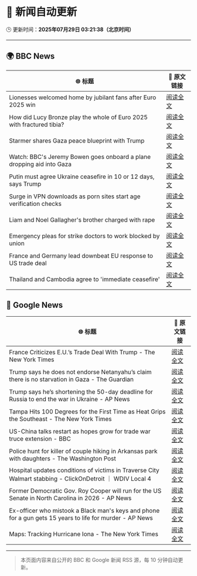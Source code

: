 # 🧠 新闻自动更新

🕒 更新时间：**2025年07月29日 03:21:38（北京时间）**

---

## 🌍 BBC News

| 🌐 标题 | 🔗 原文链接 |
|--------|-------------|
| Lionesses welcomed home by jubilant fans after Euro 2025 win | [阅读全文](https://www.bbc.com/news/articles/c4gz5pzddgyo?at_medium=RSS&at_campaign=rss) |
| How did Lucy Bronze play the whole of Euro 2025 with fractured tibia? | [阅读全文](https://www.bbc.com/sport/football/articles/c4g0q0jw9v6o?at_medium=RSS&at_campaign=rss) |
| Starmer shares Gaza peace blueprint with Trump | [阅读全文](https://www.bbc.com/news/articles/cly6zgyy0wjo?at_medium=RSS&at_campaign=rss) |
| Watch: BBC's Jeremy Bowen goes onboard a plane dropping aid into Gaza | [阅读全文](https://www.bbc.com/news/videos/clyj4gnzxgno?at_medium=RSS&at_campaign=rss) |
| Putin must agree Ukraine ceasefire in 10 or 12 days, says Trump | [阅读全文](https://www.bbc.com/news/articles/c707zrrd7xqo?at_medium=RSS&at_campaign=rss) |
| Surge in VPN downloads as porn sites start age verification checks | [阅读全文](https://www.bbc.com/news/articles/cn72ydj70g5o?at_medium=RSS&at_campaign=rss) |
| Liam and Noel Gallagher's brother charged with rape | [阅读全文](https://www.bbc.com/news/articles/cr4exd0yx90o?at_medium=RSS&at_campaign=rss) |
| Emergency pleas for strike doctors to work blocked by union | [阅读全文](https://www.bbc.com/news/articles/cd0dz70zmx3o?at_medium=RSS&at_campaign=rss) |
| France and Germany lead downbeat EU response to US trade deal | [阅读全文](https://www.bbc.com/news/articles/c3ez97zv5y5o?at_medium=RSS&at_campaign=rss) |
| Thailand and Cambodia agree to 'immediate ceasefire' | [阅读全文](https://www.bbc.com/news/articles/c5yl9l60e3no?at_medium=RSS&at_campaign=rss) |

## 📰 Google News

| 🌐 标题 | 🔗 原文链接 |
|--------|-------------|
| France Criticizes E.U.’s Trade Deal With Trump - The New York Times | [阅读全文](https://news.google.com/rss/articles/CBMihAFBVV95cUxNTmE3eG5zUzFQM0lfd3FybFZhSmthSEFkZzZsUXdaUmk2ZTJLRWdJcFNJNlY2U1dhMnNyYUVJbktDeFBVSlVCVFByYXQ5OERvcEd1RU42OWZWY0xtanRYVkhxYlNmaTdETWI0eWlzM2hTdHJRd05nMTZPemJQZEl2QldDSGQ?oc=5) |
| Trump says he does not endorse Netanyahu’s claim there is no starvation in Gaza - The Guardian | [阅读全文](https://news.google.com/rss/articles/CBMihgFBVV95cUxPZTdtOXRqLXhDTHNYQTVUd2pCajRPYUpFcXZJMUg5ZmhJWlZGZ0lMbXNIUHNxM3l1QXFfbVdZVXNvSXhjYWxzTGszUFVkMWIySzJwaU5FSnJBNHVUcDNLc1NERXRrRTBrSTdlVEtlOHU2aDlRQThTUmlveTNDdzdGT1QyU3pqdw?oc=5) |
| Trump says he’s shortening the 50-day deadline for Russia to end the war in Ukraine - AP News | [阅读全文](https://news.google.com/rss/articles/CBMiqAFBVV95cUxPRzZNWFNMMEo4OExxTFBSRzB2dXlzQlhscDNLV0tTUWowNlFNUGFtSGNtVUVUanI4b282VVNIci1mcHlLZ0lHS3FTS09UQ2lCQ1Q2VVNFUWlzQUx1WWR0RGNaN3JyUmxKOW1CT1BjTVBHR3J5aUJuWEZEQjdfaTdDM0x0UHp5RVJVbEJ4aHpzMzNlY200dVVZa3BfaTNWZXRlUmhVWnlnYkc?oc=5) |
| Tampa Hits 100 Degrees for the First Time as Heat Grips the Southeast - The New York Times | [阅读全文](https://news.google.com/rss/articles/CBMimgFBVV95cUxQSm01TGZIWXdJQjJjN3F2RFBTVk5RbTNpazVfM29IS1A3TWpEaVhSbVA3dk9OVGU0U2ZtQ2daUVNneGh4RU1ESER0akVsdnJqS1VYSVJSYlVvaHRtZW5EY2RUYUdKbFZUOEhONEt0NlF6enVqUjNJYXBOTXZ0M2VQWnVyMmtoUk5nRmVfbDJmSmZ2b1dPNzl1UmVn?oc=5) |
| US-China talks restart as hopes grow for trade war truce extension - BBC | [阅读全文](https://news.google.com/rss/articles/CBMiWkFVX3lxTE1jYUFkNjFVc0hpWk5qenRFeE9qV2hWNzVWaWN4Q3FZMm1aT1pkWlVjQzFWSXRaYkFuZVdzY2pabS1kZEhmQnhxSzJ1MEMzTlBaUkdoOVZuOWY1QdIBX0FVX3lxTE9CcGdxbGVwY1pMSTZmSVAzRHdOM0NONW1uNG5hd2FKajM0alFTQThiYy1mMXMxNnpoNzJEaXRXTDdkTGxSQWswSE9IWDZjMThCSGlpNE1zclR3V0JvbWw4?oc=5) |
| Police hunt for killer of couple hiking in Arkansas park with daughters - The Washington Post | [阅读全文](https://news.google.com/rss/articles/CBMiqAFBVV95cUxOUExxLW40SnZfLUtvVklRT3lORk1iVV9PckRVMFZEeFFwWGhpSXJyYkx6a29iMWlLNEhac2hFNFNqajZKaHJmX0ZLY19UQldQZVRPeE94TlBNQkJpTUtfZEN3b2gtcGxjN2p6cEZKZ18tR1RRTmJpMGllQjZTWUxwOVVtd1ZBYUstclA2WUF1TFFORndaaGJnYTdjaWhzdExPYXJsVmlyd3Q?oc=5) |
| Hospital updates conditions of victims in Traverse City Walmart stabbing - ClickOnDetroit ｜ WDIV Local 4 | [阅读全文](https://news.google.com/rss/articles/CBMixAFBVV95cUxNTFJBN2RWVC1DdWtVbzdmTWtzMGNubG5jSDhFVVN0SkdSMndvakZveHBZNFRCajFlZ1J0ZHJCZWxFRmpEaVRhU2xzMEdqYTBOeHVIRXBuTGpoZ21lX0FLVXJtV180NkU3LVdNTVRZRExDT2JkRWZmQWZyN0tQU25lZ0lIanlFWXU2WjkzS2xka2pkeXZuWTJUWkktTlNkbGlLWmRIcmpWY0ZaeER4blg1MDE1NGk5SUNKeExkWlpHQTJxRUtJ?oc=5) |
| Former Democratic Gov. Roy Cooper will run for the US Senate in North Carolina in 2026 - AP News | [阅读全文](https://news.google.com/rss/articles/CBMioAFBVV95cUxPN000eWVhaGdBdWJ1enpoektPelZTZW9yQm84TUQtYkYtX05BMzkyeDNBYWhULU8tUVFVRHFNdnZZam1GeEdPbjBneS1DOVFLQ2RuQlVmRmMxT2Nhcm1rcGFaaUpUU3VKUmF0cVU0NlowQ1JScEFrRTdqRThwSmZZalJSd0ZTU0xKT2UwdXdzdEJ5ZHlWUWkwQjRXRjZXQWxK?oc=5) |
| Ex-officer who mistook a Black man's keys and phone for a gun gets 15 years to life for murder - AP News | [阅读全文](https://news.google.com/rss/articles/CBMimAFBVV95cUxNSFdBam81Q2NrZzZVUWV4bEVHbVUwdEo2U3VScXhaOFVKOXpVeHpucnRyaVlFTWpFU3BBTERhVWkydmxkVFp4STF2alg0NkNHMDJXb0d3MU0xZjNDMWZhZ0t6VGdOYThmZzJaekZwNFJEWThtZlZtQW1Dd1ZWZHdfWTR6Zk5zY0xaM1Y5cmhRTDFGWXlPZ3RkYg?oc=5) |
| Maps: Tracking Hurricane Iona - The New York Times | [阅读全文](https://news.google.com/rss/articles/CBMikAFBVV95cUxPaEZ4UUZtczU4cnRPaFFkdDRWMnFkQWhvR1dhSkhScU94QWllRmtMOXBneFdQbTRwMTFvNm5GeHdGa3lKVjdOTHlhOUNBTTJIbzVxS1NpbzJVczJxSWJFUE9kQWwzeVZrUlFjU1cwdTJQRTFnUTdlYkduNjRTVGZEd1FaVGxnUUxVZndLZ05xZF8?oc=5) |

---
> 本页面内容来自公开的 BBC 和 Google 新闻 RSS 源，每 10 分钟自动更新。